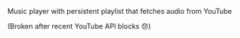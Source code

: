 Music player with persistent playlist that fetches audio from YouTube

(Broken after recent YouTube API blocks :disappointed:)
